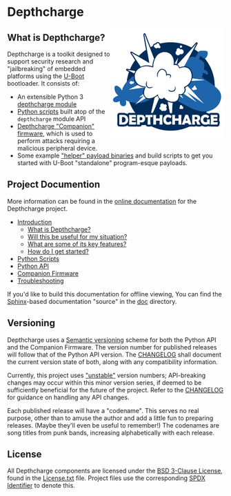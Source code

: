 # Depthcharge

<img align="right" src="doc/images/depthcharge-500.png" height="265" width="265">

## What is Depthcharge?

Depthcharge is a toolkit designed to support security research and
"jailbreaking" of embedded platforms using the [U-Boot] bootloader.
It consists of:

* An extensible Python 3 [depthcharge module]
* [Python scripts] built atop of the `depthcharge` module API
* [Depthcharge "Companion" firmware], which is used to perform attacks requiring a malicious peripheral device.
* Some example ["helper" payload binaries] and build scripts to get you started with U-Boot "standalone" program-esque payloads.

[U-Boot]: https://www.denx.de/wiki/U-Boot
[depthcharge module]: ./python/depthcharge
[Python scripts]: ./python/scripts
[Depthcharge "Companion" firmware]: ./firmware/Arduino
["helper" payload binaries]: ./payloads
["standalone"]: https://gitlab.denx.de/u-boot/u-boot/-/blob/v2020.01/doc/README.standalone


## Project Documention

More information can be found in the [online documentation] for the Depthcharge project.

* [Introduction](https://depthcharge.readthedocs.io/en/latest/introduction.html)
  * [What is Depthcharge?](https://depthcharge.readthedocs.io/en/latest/introduction.html#what-is-depthcharge)
  * [Will this be useful for my situation?](https://depthcharge.readthedocs.io/en/latest/introduction.html#will-this-be-useful-for-my-situation)
  * [What are some of its key features?](https://depthcharge.readthedocs.io/en/latest/introduction.html#what-are-some-of-its-key-features)
  * [How do I get started?](https://depthcharge.readthedocs.io/en/latest/introduction.html#how-do-i-get-started)
* [Python Scripts](https://depthcharge.readthedocs.io/en/latest/scripts/index.html)
* [Python API](https://depthcharge.readthedocs.io/en/latest/api/index.html)
* [Companion Firmware](https://depthcharge.readthedocs.io/en/latest/companion_fw.html)
* [Troubleshooting](https://depthcharge.readthedocs.io/en/latest/troubleshooting.html)


If you'd like to build this documentation for offline viewing, You can find the
[Sphinx]-based documentation "source" in the [doc](./doc) directory.

[online documentation]: https://depthcharge.readthedocs.io
[Sphinx]: https://www.sphinx-doc.org/en/master/

## Versioning

Depthcharge uses a [Semantic versioning] scheme for both the Python API and the Companion Firmware.
The version number for published releases will follow that of the Python API version.
The [CHANGELOG](./CHANGELOG) shall document the current version state of both, along
with any compatibility information.

Currently, this project uses ["unstable"] version numbers; API-breaking changes
may occur within this minor version series, if deemed to be sufficiently
beneficial for the future of the project. Refer to the
[CHANGELOG](./CHANGELOG) for guidance on handling any API changes.

Each published release will have a "codename". This serves no real purpose,
other than to amuse the author and add a little fun to preparing releases.
(Maybe they'll even be useful to remember!) The codenames are song titles from
punk bands, increasing alphabetically with each release.

[Semantic versioning]: https://semver.org
["unstable"]: https://semver.org/#spec-item-4

## License

All Depthcharge components are licensed under the [BSD 3-Clause License],
found in the [License.txt] file. Project files use the corresponding
[SPDX Identifier] to denote this.

[BSD 3-Clause License]: https://opensource.org/licenses/BSD-3-Clause
[LICENSE.txt]: ./LICENSE.txt
[SPDX Identifier]: https://spdx.dev/ids
